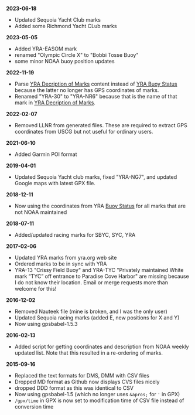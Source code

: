 **2023-06-18**

 * Updated Sequoia Yacht Club marks
 * Added some Richmond Yacht CLub marks

**2023-05-05**

 * Added YRA-EASOM mark
 * renamed "Olympic Circle X" to "Bobbi Tosse Buoy"
 * some minor NOAA buoy position updates

**2022-11-19**

 * Parse [YRA Decription of Marks](http://yra.org/descriptionofmarks/)
   content instead of [YRA Buoy Status](http://yra.org/buoy-status/)
   because the latter no longer has GPS coordinates of marks.
 * Renamed "YRA-30" to "YRA-NR6" because that is the name of that mark in
   [YRA Decription of Marks](http://yra.org/descriptionofmarks/).
   
**2022-02-07**

 * Removed LLNR from generated files.  These are required to extract GPS coordinates from USCG
   but not useful for ordinary users.
 
**2021-06-10**

 * Added Garmin POI format

**2019-04-01**

 * Updated Sequoia Yacht club marks, fixed "YRA-NG7", and updated Google maps with latest GPX file.
 
**2018-12-11**

 * Now using the coordinates from YRA [Buoy
   Status](http://yra.org/buoy-status/) for all marks that are not NOAA
   maintained

**2018-07-11**

 * Added/updated racing marks for SBYC, SYC, YRA

**2017-02-06**

 * Updated YRA marks from yra.org web site
 * Ordered marks to be in sync with YRA
 * YRA-13 "Crissy Field Buoy" and YRA-TYC "Privately maintained White mark “TYC”
   off entrance to Paradise Cove Harbor" are missing because I do not know their
   location.  Email or merge requests more than welcome for this!

**2016-12-02**

 * Removed Nauteek file (mine is broken, and I was the only user)
 * Updated Sequoia racing marks (added E, new positions for X and Y)
 * Now using gpsbabel-1.5.3

**2016-02-13**

 * Added script for getting coordinates and description from NOAA weekly updated
   list.  Note that this resulted in a re-ordering of marks.

**2015-09-16**

 * Replaced the text formats for DMS, DMM with CSV files
 * Dropped MD format as Github now displays CVS files nicely
 * dropped DDD format as this was identical to CSV
 * Now using gpsbabel-1.5 (which no longer uses `&apros;` for `'` in GPX)
 * `/gpx/time` in GPX is now set to modification time of CSV file instead of
   conversion time
